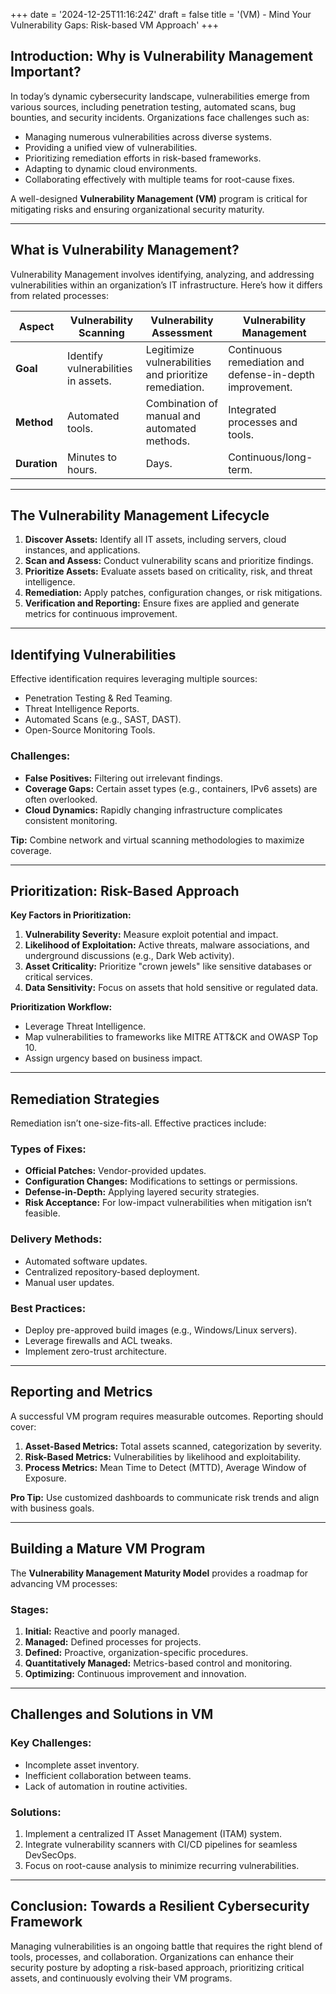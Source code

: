 +++
date = '2024-12-25T11:16:24Z'
draft = false
title = '(VM) - Mind Your Vulnerability Gaps: Risk-based VM Approach'
+++

## Introduction: Why is Vulnerability Management Important?

In today’s dynamic cybersecurity landscape, vulnerabilities emerge from various sources, including penetration testing, automated scans, bug bounties, and security incidents. Organizations face challenges such as:

- Managing numerous vulnerabilities across diverse systems.
- Providing a unified view of vulnerabilities.
- Prioritizing remediation efforts in risk-based frameworks.
- Adapting to dynamic cloud environments.
- Collaborating effectively with multiple teams for root-cause fixes.

A well-designed **Vulnerability Management (VM)** program is critical for mitigating risks and ensuring organizational security maturity.

---

## What is Vulnerability Management?

Vulnerability Management involves identifying, analyzing, and addressing vulnerabilities within an organization’s IT infrastructure. Here’s how it differs from related processes:

| **Aspect**             | **Vulnerability Scanning** | **Vulnerability Assessment** | **Vulnerability Management**   |
|-------------------------|----------------------------|------------------------------|---------------------------------|
| **Goal**               | Identify vulnerabilities in assets. | Legitimize vulnerabilities and prioritize remediation. | Continuous remediation and defense-in-depth improvement. |
| **Method**             | Automated tools.           | Combination of manual and automated methods. | Integrated processes and tools. |
| **Duration**           | Minutes to hours.          | Days.                        | Continuous/long-term.           |

---

## The Vulnerability Management Lifecycle

1. **Discover Assets:** Identify all IT assets, including servers, cloud instances, and applications.
2. **Scan and Assess:** Conduct vulnerability scans and prioritize findings.
3. **Prioritize Assets:** Evaluate assets based on criticality, risk, and threat intelligence.
4. **Remediation:** Apply patches, configuration changes, or risk mitigations.
5. **Verification and Reporting:** Ensure fixes are applied and generate metrics for continuous improvement.

---

## Identifying Vulnerabilities

Effective identification requires leveraging multiple sources:

- Penetration Testing & Red Teaming.
- Threat Intelligence Reports.
- Automated Scans (e.g., SAST, DAST).
- Open-Source Monitoring Tools.

### Challenges:

- **False Positives:** Filtering out irrelevant findings.
- **Coverage Gaps:** Certain asset types (e.g., containers, IPv6 assets) are often overlooked.
- **Cloud Dynamics:** Rapidly changing infrastructure complicates consistent monitoring.

**Tip:** Combine network and virtual scanning methodologies to maximize coverage.

---

## Prioritization: Risk-Based Approach

**Key Factors in Prioritization:**

1. **Vulnerability Severity:** Measure exploit potential and impact.
2. **Likelihood of Exploitation:** Active threats, malware associations, and underground discussions (e.g., Dark Web activity).
3. **Asset Criticality:** Prioritize "crown jewels" like sensitive databases or critical services.
4. **Data Sensitivity:** Focus on assets that hold sensitive or regulated data.

**Prioritization Workflow:**

- Leverage Threat Intelligence.
- Map vulnerabilities to frameworks like MITRE ATT&CK and OWASP Top 10.
- Assign urgency based on business impact.

---

## Remediation Strategies

Remediation isn’t one-size-fits-all. Effective practices include:

### Types of Fixes:

- **Official Patches:** Vendor-provided updates.
- **Configuration Changes:** Modifications to settings or permissions.
- **Defense-in-Depth:** Applying layered security strategies.
- **Risk Acceptance:** For low-impact vulnerabilities when mitigation isn’t feasible.

### Delivery Methods:

- Automated software updates.
- Centralized repository-based deployment.
- Manual user updates.

### Best Practices:

- Deploy pre-approved build images (e.g., Windows/Linux servers).
- Leverage firewalls and ACL tweaks.
- Implement zero-trust architecture.

---

## Reporting and Metrics

A successful VM program requires measurable outcomes. Reporting should cover:

1. **Asset-Based Metrics:** Total assets scanned, categorization by severity.
2. **Risk-Based Metrics:** Vulnerabilities by likelihood and exploitability.
3. **Process Metrics:** Mean Time to Detect (MTTD), Average Window of Exposure.

**Pro Tip:** Use customized dashboards to communicate risk trends and align with business goals.

---

## Building a Mature VM Program

The **Vulnerability Management Maturity Model** provides a roadmap for advancing VM processes:

### Stages:

1. **Initial:** Reactive and poorly managed.
2. **Managed:** Defined processes for projects.
3. **Defined:** Proactive, organization-specific procedures.
4. **Quantitatively Managed:** Metrics-based control and monitoring.
5. **Optimizing:** Continuous improvement and innovation.

---

## Challenges and Solutions in VM

### Key Challenges:

- Incomplete asset inventory.
- Inefficient collaboration between teams.
- Lack of automation in routine activities.

### Solutions:

1. Implement a centralized IT Asset Management (ITAM) system.
2. Integrate vulnerability scanners with CI/CD pipelines for seamless DevSecOps.
3. Focus on root-cause analysis to minimize recurring vulnerabilities.

---

## Conclusion: Towards a Resilient Cybersecurity Framework

Managing vulnerabilities is an ongoing battle that requires the right blend of tools, processes, and collaboration. Organizations can enhance their security posture by adopting a risk-based approach, prioritizing critical assets, and continuously evolving their VM programs.


